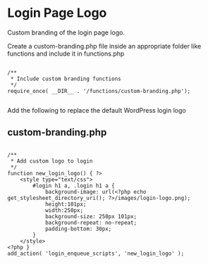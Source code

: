 # Login Page Logo

Custom branding of the login page logo.

Create a custom-branding.php file inside an appropriate folder like functions and include it in functions.php

```

/**
 * Include custom branding functions
 */
require_once( __DIR__ . '/functions/custom-branding.php');


```

Add the following to replace the default WordPress login logo

## custom-branding.php

```

/**
 * Add custom logo to login
 */
function new_login_logo() { ?>
    <style type="text/css">
        #login h1 a, .login h1 a {
            background-image: url(<?php echo get_stylesheet_directory_uri(); ?>/images/login-logo.png);
            height:101px;
            width:250px;
            background-size: 250px 101px;
            background-repeat: no-repeat;
            padding-bottom: 30px;
        }
    </style>
<?php }
add_action( 'login_enqueue_scripts', 'new_login_logo' );

```